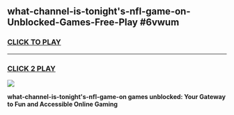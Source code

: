 
## what-channel-is-tonight's-nfl-game-on-Unblocked-Games-Free-Play #6vwum
<h3>
<a href="https://us.freeplayer.one?title=what-channel-is-tonight's-nfl-game-on&ref=9M">CLICK TO PLAY</a></h3>
<hr>

<h3>
<a href="https://us.freeplayer.one?title=what-channel-is-tonight's-nfl-game-on&ref=9M">CLICK 2 PLAY</a>
  
</h3>

<a href="https://us.freeplayer.one?title=what-channel-is-tonight's-nfl-game-on&ref=9M"><img src="https://clearcache.store/games.png"></a>


**what-channel-is-tonight's-nfl-game-on games unblocked: Your Gateway to Fun and Accessible Online Gaming**
